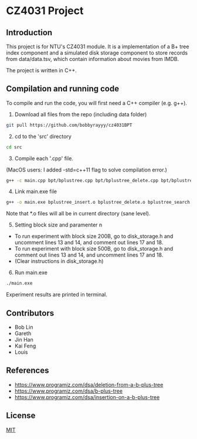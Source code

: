 # CZ4031 Project

## Introduction
This project is for NTU's CZ4031 module. 
It is a implementation of a B+ tree index component and a simulated disk storage component to store records from data/data.tsv, which contain information about movies from IMDB.

The project is written in C++.


## Compilation and running code
To compile and run the code, you will first need a C++ compiler (e.g. g++).

1. Download all files from the repo (including data folder)
```bash
git pull https://github.com/bobbyrayyy/cz4031BPT
```

2. cd to the 'src' directory
```bash
cd src
```

3. Compile each '.cpp' file. 

(MacOS users: I added -std=c++11 flag to solve compilation error.)
```bash
g++ -c main.cpp bpt/bplustree.cpp bpt/bplustree_delete.cpp bpt/bplustree_insert.cpp bpt/bplustree_search.cpp storage/disk_storage.cpp
```

4. Link main.exe file
```bash
g++ -o main.exe bplustree_insert.o bplustree_delete.o bplustree_search.o bplustree.o disk_storage.o main.o
```
Note that *.o files will all be in current directory (sane level).

5. Setting block size and paramenter n
- To run experiment with block size 200B, go to disk_storage.h and uncomment lines 13 and 14, and comment out lines 17 and 18.
- To run experiment with block size 500B, go to disk_storage.h and comment out lines 13 and 14, and uncomment lines 17 and 18.
- (Clear instructions in disk_storage.h)

6. Run main.exe
```bash
./main.exe
```

Experiment results are printed in terminal.

## Contributors
- Bob Lin
- Gareth
- Jin Han
- Kai Feng
- Louis

## References
- https://www.programiz.com/dsa/deletion-from-a-b-plus-tree
- https://www.programiz.com/dsa/b-plus-tree
- https://www.programiz.com/dsa/insertion-on-a-b-plus-tree

## License
[MIT](https://choosealicense.com/licenses/mit/)
